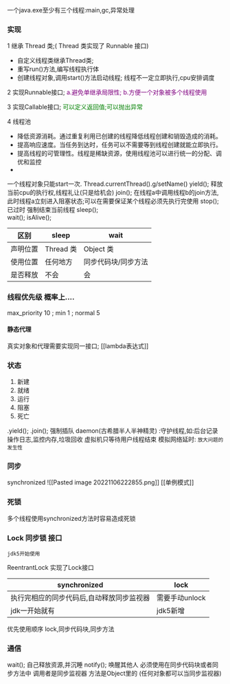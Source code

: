 一个java.exe至少有三个线程:main,gc,异常处理
### 实现
1 继承 Thread 类;( Thread 类实现了 Runnable 接口)
- 自定义线程类继承Thread类;
- 重写run()方法,编写线程执行体
- 创建线程对象,调用start()方法启动线程;
 线程不一定立即执行,cpu安排调度
		
2 实现Runnable接口;
<span style="color:purple;">a.避免单继承局限性;
b.方便一个对象被多个线程使用</span>
	
3 实现Callable接口;
<span style="color:green">可以定义返回值;可以抛出异常</span>

4 线程池
-   降低资源消耗。通过重复利用已创建的线程降低线程创建和销毁造成的消耗。
-   提高响应速度。当任务到达时，任务可以不需要等到线程创建就能立即执行。
-   提高线程的可管理性。线程是稀缺资源，使用线程池可以进行统一的分配、调优和监控
- 
一个线程对象只能start一次.
Thread.currentThread().g/setName()
yield();     释放当前cpu的执行权,线程礼让(只是给机会)
join();       在线程a中调用线程b的join方法,此时线程a立刻进入阻塞状态;可以在需要保证某个线程必须先执行完使用
stop(); 已过时     强制结束当前线程
sleep();    
wait();
isAlive();

区别 |sleep | wait
--- | --- | ---
声明位置 | Thread 类 | Object 类
使用位置 | 任何地方 | 同步代码块/同步方法
是否释放 |不会 | 会

### 线程优先级  概率上....
max_priority 10  ; min 1 ; normal 5

#### 静态代理
真实对象和代理需要实现同一接口;
[[lambda表达式]]

### 状态
1. 新建
2. 就绪
3. 运行
4. 阻塞
5. 死亡




.yield();
.join();	强制插队
daemon(古希腊半人半神精灵)	:守护线程,如:后台记录操作日志,监控内存,垃圾回收
虚拟机只等待用户线程结束
模拟网络延时:		```放大问题的发生性```

### 同步
synchronized
![[Pasted image 20221106222855.png]]
[[单例模式]]

### 死锁
多个线程使用synchronized方法时容易造成死锁

### Lock 同步锁 接口
    jdk5开始使用

ReentrantLock 实现了Lock接口

synchronized | lock
--- | ---
执行完相应的同步代码后,自动释放同步监视器 | 需要手动unlock
jdk一开始就有 | jdk5新增

优先使用顺序     lock,同步代码块,同步方法



### 通信
wait(); 自己释放资源,并沉睡
notify(); 唤醒其他人
必须使用在同步代码块或者同步方法中
调用者是同步监视器
方法是Object里的 (任何对象都可以当同步监视器)
